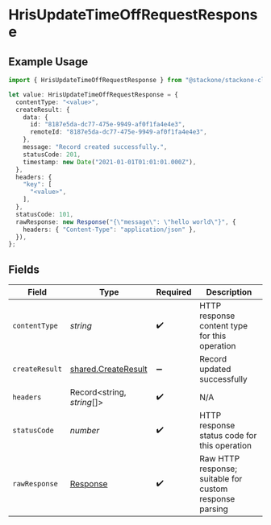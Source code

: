 # HrisUpdateTimeOffRequestResponse

## Example Usage

```typescript
import { HrisUpdateTimeOffRequestResponse } from "@stackone/stackone-client-ts/sdk/models/operations";

let value: HrisUpdateTimeOffRequestResponse = {
  contentType: "<value>",
  createResult: {
    data: {
      id: "8187e5da-dc77-475e-9949-af0f1fa4e4e3",
      remoteId: "8187e5da-dc77-475e-9949-af0f1fa4e4e3",
    },
    message: "Record created successfully.",
    statusCode: 201,
    timestamp: new Date("2021-01-01T01:01:01.000Z"),
  },
  headers: {
    "key": [
      "<value>",
    ],
  },
  statusCode: 101,
  rawResponse: new Response("{\"message\": \"hello world\"}", {
    headers: { "Content-Type": "application/json" },
  }),
};
```

## Fields

| Field                                                                 | Type                                                                  | Required                                                              | Description                                                           |
| --------------------------------------------------------------------- | --------------------------------------------------------------------- | --------------------------------------------------------------------- | --------------------------------------------------------------------- |
| `contentType`                                                         | *string*                                                              | :heavy_check_mark:                                                    | HTTP response content type for this operation                         |
| `createResult`                                                        | [shared.CreateResult](../../../sdk/models/shared/createresult.md)     | :heavy_minus_sign:                                                    | Record updated successfully                                           |
| `headers`                                                             | Record<string, *string*[]>                                            | :heavy_check_mark:                                                    | N/A                                                                   |
| `statusCode`                                                          | *number*                                                              | :heavy_check_mark:                                                    | HTTP response status code for this operation                          |
| `rawResponse`                                                         | [Response](https://developer.mozilla.org/en-US/docs/Web/API/Response) | :heavy_check_mark:                                                    | Raw HTTP response; suitable for custom response parsing               |